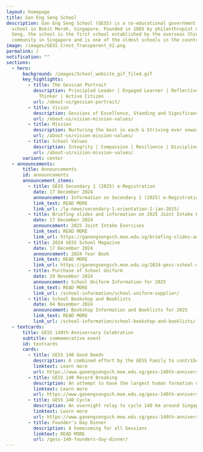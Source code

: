 ```yaml
---
layout: homepage
title: Gan Eng Seng School
description: Gan Eng Seng School (GESS) is a co-educational government secondary
  school in Bukit Merah, Singapore. Founded in 1885 by philanthropist Gan Eng
  Seng, the school is the first school established by the overseas Chinese
  community in Singapore and is one of the oldest schools in the country.
image: /images/GESS_Crest_Transparent_V2.png
permalink: /
notification: ""
sections:
  - hero:
      background: /images/School_website_gif_file4.gif
      key_highlights:
        - title: The Gessian Portrait
          description: Principled Leader | Engaged Learner | Reflective & Innovative
            Thinker | Active Citizen
          url: /about-us/gessian-portrait/
        - title: Vision
          description: Gessians of Excellence, Standing and Significance
          url: /about-us/vision-mission-values/
        - title: Mission
          description: Nurturing the best in each & Striving ever onward
          url: /about-us/vision-mission-values/
        - title: School Values
          description: Integrity | Compassion | Resilience | Discipline | Respect
          url: /about-us/vision-mission-values/
      variant: center
  - announcements:
      title: Announcements
      id: announcements
      announcement_items:
        - title: GESS Secondary 1 (2025) e-Registration
          date: 17 December 2024
          announcement: Information on Secondary 1 (2025) e-Registration
          link_text: READ MORE
          link_url: /lp-news/secondary-1-orientation-2-jan-2015/
        - title: Briefing slides and information on 2025 Joint Intake Exercises
          date: 17 December 2024
          announcement: 2025 Joint Intake Exercises
          link_text: READ MORE
          link_url: https://ganengsengsch.moe.edu.sg/briefing-slides-and-information-on-2025-joint-intake-exercises/
        - title: 2024 GESS School Magazine
          date: 17 December 2024
          announcement: 2024 Year Book
          link_text: READ MORE
          link_url: https://ganengsengsch.moe.edu.sg/2024-gess-school-magazine/
        - title: Purchase of School Uniform
          date: 29 November 2024
          announcement: School Uniform Information for 2025
          link_text: READ MORE
          link_url: /school-information/school-uniform-supplier/
        - title: School Bookshop and Booklists
          date: 04 November 2024
          announcement: Bookshop Information and Booklists for 2025
          link_text: READ MORE
          link_url: /school-information/school-bookshop-and-booklists/
  - textcards:
      title: GESS 140th Anniversary Celebration
      subtitle: commemorative event
      id: textcards
      cards:
        - title: GESS 140 Good Deeds
          description: A combined effort by the GESS Family to contribute to the community
          linktext: Learn more
          url: https://www.ganengsengsch.moe.edu.sg/gess-140th-anniversary-journey/
        - title: GESS 140 Record Breaking
          description: An attempt to have the largest human formation of '140'
          linktext: Learn more
          url: https://www.ganengsengsch.moe.edu.sg/gess-140th-anniversary-journey/
        - title: GESS 140 Cycle
          description: An overnight relay to cycle 140 km around Singapore
          linktext: Learn more
          url: https://www.ganengsengsch.moe.edu.sg/gess-140th-anniversary-journey/
        - title: Founder's Day Dinner
          description: A homecoming for all Gessians
          linktext: READ MORE
          url: /gess-140-founders-day-dinner/
---
```

